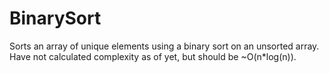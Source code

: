 # BinarySort
Sorts an array of unique elements using a binary sort on an unsorted array. Have not calculated complexity as of yet, but should be ~O(n*log(n)).
